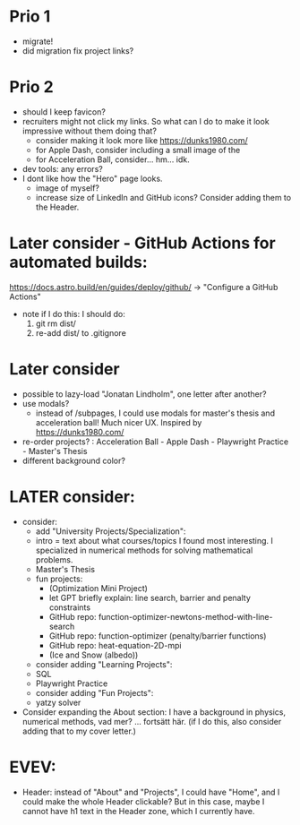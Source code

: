 # Prio 1
- migrate!
- did migration fix project links?





# Prio 2
- should I keep favicon?
- recruiters might not click my links. So what can I do to make it look impressive without them doing that?
  - consider making it look more like https://dunks1980.com/
  - for Apple Dash, consider including a small image of the 
  - for Acceleration Ball, consider... hm... idk.
- dev tools: any errors?
- I dont like how the "Hero" page looks.
  - image of myself?
  - increase size of LinkedIn and GitHub icons? Consider adding them to the Header.





















# Later consider - GitHub Actions for automated builds:
https://docs.astro.build/en/guides/deploy/github/ -> "Configure a GitHub Actions"
- note if I do this: I should do:
  1. git rm dist/
  2. re-add dist/ to .gitignore



# Later consider
- possible to lazy-load "Jonatan Lindholm", one letter after another?
- use modals?
  - instead of /subpages, I could use modals for master's thesis and acceleration ball! Much nicer UX. Inspired by https://dunks1980.com/
- re-order projects? : Acceleration Ball - Apple Dash - Playwright Practice - Master's Thesis
- different background color?

# LATER consider:
- consider:
    - add "University Projects/Specialization":
    - intro = text about what courses/topics I found most interesting.
        I specialized in numerical methods for solving mathematical problems.
    - Master's Thesis
    - fun projects:
        - (Optimization Mini Project)
        - let GPT briefly explain: line search, barrier and penalty constraints
        - GitHub repo: function-optimizer-newtons-method-with-line-search
        - GitHub repo: function-optimizer (penalty/barrier functions)
        - GitHub repo: heat-equation-2D-mpi
        - (Ice and Snow (albedo))
    - consider adding "Learning Projects":
    - SQL
    - Playwright Practice
    - consider adding "Fun Projects":
    - yatzy solver
- Consider expanding the About section:
  I have a background in physics, numerical methods, vad mer? ... fortsätt här.
  (if I do this, also consider adding that to my cover letter.)




# EVEV:
- Header: instead of "About" and "Projects", I could have "Home", and I could make the whole Header clickable? But in this case, maybe I cannot have h1 text in the Header zone, which I currently have.









